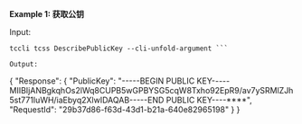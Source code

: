 **Example 1: 获取公钥**



Input: 

```
tccli tcss DescribePublicKey --cli-unfold-argument ```

Output: 
```
{
    "Response": {
        "PublicKey": "-----BEGIN PUBLIC KEY-----MIIBIjANBgkqhOs2lWq8CUPB5wGPBYSG5cqW8Txho92EpR9/av7ySRMlZJh5st771IuWH/iaEbyq2XlwIDAQAB-----END PUBLIC KEY----****",
        "RequestId": "29b37d86-f63d-43d1-b21a-640e82965198"
    }
}
```

